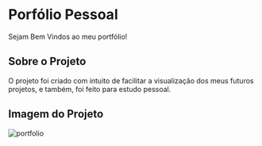 # Porfólio Pessoal
Sejam Bem Vindos ao meu portfólio!

## Sobre o Projeto
O projeto foi criado com intuito de facilitar a visualização dos meus futuros projetos, e também, foi feito para estudo pessoal.

## Imagem do Projeto
![portfolio](https://github.com/matheusbc-dev/portfolio/assets/120420165/57664ed1-aeb4-48a7-8df1-e41907414ee3)

